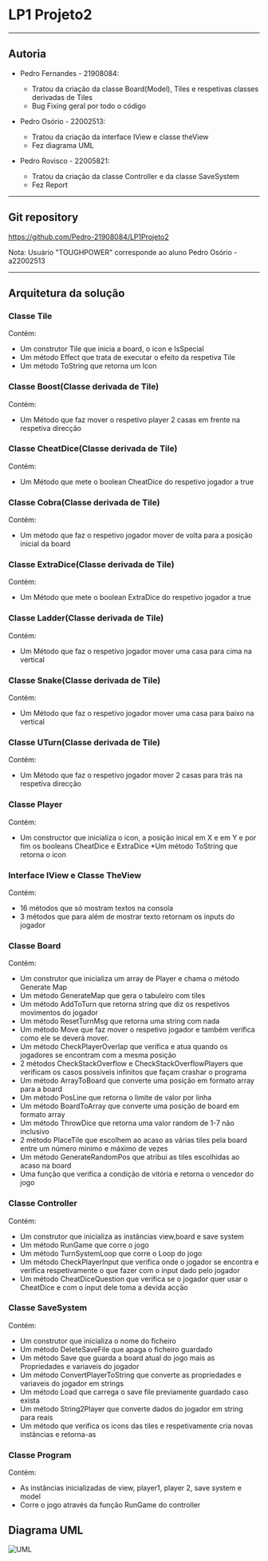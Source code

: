 # LP1 Projeto2

---

## Autoria

* Pedro Fernandes - 21908084:
  * Tratou da criação da classe Board(Model), Tiles e respetivas classes derivadas de Tiles
  * Bug Fixing geral por todo o código

* Pedro Osório - 22002513:
  * Tratou da criação da interface IView e classe theView
  * Fez diagrama UML
* Pedro Rovisco - 22005821:
  * Tratou da criação da classe Controller e da classe SaveSystem
  * Fez Report

---

## Git repository

<https://github.com/Pedro-21908084/LP1Projeto2>

Nota: Usuário "TOUGHPOWER" corresponde ao aluno Pedro Osório - a22002513

---

## Arquitetura da solução

### Classe Tile

Contém:

* Um construtor Tile que inicia a board, o icon e IsSpecial
* Um método Effect que trata de executar o efeito da respetiva Tile
* Um método ToString que retorna um Icon

### Classe Boost(Classe derivada de Tile)

Contém:

* Um Método que faz mover o respetivo player 2 casas em frente na respetiva direcção

### Classe CheatDice(Classe derivada de Tile)

Contém:

* Um Método que mete o boolean CheatDice do respetivo jogador a true

### Classe Cobra(Classe derivada de Tile)

Contém:

* Um método que faz o respetivo jogador mover de volta para a posição inicial da board

### Classe ExtraDice(Classe derivada de Tile)

Contém:

* Um Método que mete o boolean ExtraDice do respetivo jogador a true

### Classe Ladder(Classe derivada de Tile)

Contém:

* Um Método que faz o respetivo jogador mover uma casa para cima na vertical

### Classe Snake(Classe derivada de Tile)

Contém:

* Um Método que faz o respetivo jogador mover uma casa para baixo na vertical

### Classe UTurn(Classe derivada de Tile)

Contém:

* Um Método que faz o respetivo jogador mover 2 casas para trás na respetiva direcção

### Classe Player

Contém:

* Um constructor que inicializa o icon, a posição inical em X e em Y e por fim os booleans CheatDice e ExtraDice
*Um método ToString que retorna o icon

### Interface IView e Classe TheView

Contém:

* 16 métodos que só mostram textos na consola
* 3 métodos que para além de mostrar texto retornam os inputs do jogador

### Classe Board

Contém:

* Um construtor que inicializa um array de Player e chama o método Generate Map
* Um método GenerateMap que gera o tabuleiro com tiles
* Um método AddToTurn que retorna string que diz os respetivos movimentos do jogador
* Um método ResetTurnMsg que retorna uma string com nada
* Um método Move que faz mover o respetivo jogador e também verifica como ele se deverá mover.
* Um método CheckPlayerOverlap que verifica e atua quando os jogadores se encontram com a mesma posição
* 2 métodos CheckStackOverflow e CheckStackOverflowPlayers que verificam os casos possiveis infinitos que façam crashar o programa
* Um método ArrayToBoard que converte uma posição em formato array para a board
* Um método PosLine que retorna o limite de valor por linha
* Um método BoardToArray que converte uma posição de board em formato array
* Um método ThrowDice que retorna uma valor random de 1-7 não inclusivo
* 2 método PlaceTile que escolhem ao acaso as várias tiles pela board entre um número minimo e máximo de vezes
* Um método GenerateRandomPos que atribui as tiles escolhidas ao acaso na board
* Uma função que verifica a condição de vitória e retorna o vencedor do jogo

### Classe Controller

Contém:

* Um construtor que inicializa as instâncias view,board e save system
* Um método RunGame que corre o jogo
* Um método TurnSystemLoop que corre o Loop do jogo
* Um método CheckPlayerInput que verifica onde o jogador se encontra e verifica respetivamente o que fazer com o input dado pelo jogador
* Um método CheatDiceQuestion que verifica se o jogador quer usar o CheatDice e com o input dele toma a devida acção

### Classe SaveSystem

Contém:

* Um construtor que inicializa o nome do ficheiro
* Um método DeleteSaveFile que apaga o ficheiro guardado
* Um método Save que guarda a board atual do jogo mais as Propriedades e variaveis do jogador
* Um método ConvertPlayerToString que converte as propriedades e variaveis do jogador em strings
* Um método Load que carrega o save file previamente guardado caso exista
* Um método String2Player que converte dados do jogador em string para reais
* Um método que verifica os icons das tiles e respetivamente cria novas instâncias e retorna-as

### Classe Program

Contém:

* As instâncias inicializadas de view, player1, player 2, save system e model
* Corre o jogo através da função RunGame do controller

## Diagrama UML

![UML](SnakesAndLadders_UMLDiagram.png)
